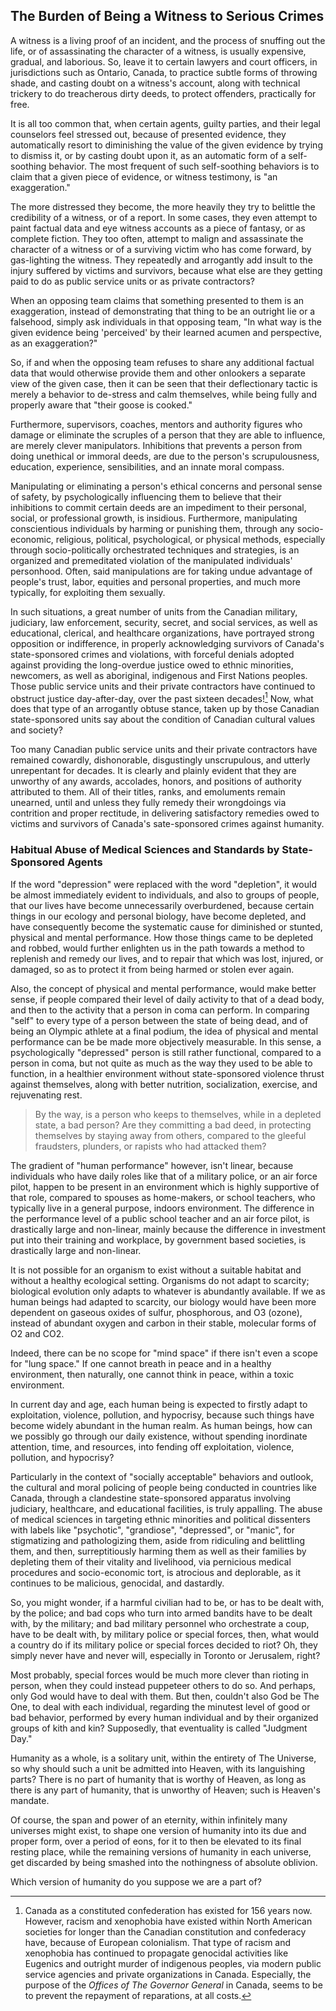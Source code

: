 ## The Burden of Being a Witness to Serious Crimes

A witness is a living proof of an incident, and the process of snuffing out the life, or of assassinating the character of a witness, is usually expensive, gradual, and laborious. So, leave it to certain lawyers and court officers, in jurisdictions such as Ontario, Canada, to practice subtle forms of throwing shade, and casting doubt on a witness's account, along with technical trickery to do treacherous dirty deeds, to protect offenders, practically for free. 

It is all too common that, when certain agents, guilty parties, and their legal counselors feel stressed out, because of presented evidence, they automatically resort to diminishing the value of the given evidence by trying to dismiss it, or by casting doubt upon it, as an automatic form of a self-soothing behavior. The most frequent of such self-soothing behaviors is to claim that a given piece of evidence, or witness testimony, is "an exaggeration." 

The more distressed they become, the more heavily they try to belittle the credibility of a witness, or of a report. In some cases, they even attempt to paint factual data and eye witness accounts as a piece of fantasy, or as complete fiction. They too often, attempt to malign and assassinate the character of a witness or of a surviving victim who has come forward, by gas-lighting the witness. They repeatedly and arrogantly add insult to the injury suffered by victims and survivors, because what else are they getting paid to do as public service units or as private contractors? 

When an opposing team claims that something presented to them is an exaggeration, instead of demonstrating that thing to be an outright lie or a falsehood, simply ask individuals in that opposing team, "In what way is the given evidence being 'perceived' by their learned acumen and perspective, as an exaggeration?" 

So, if and when the opposing team refuses to share any additional factual data that would otherwise provide them and other onlookers a separate view of the given case, then it can be seen that their deflectionary tactic is merely a behavior to de-stress and calm themselves, while being fully and properly aware that "their goose is cooked."  

Furthermore, supervisors, coaches, mentors and authority figures who damage or eliminate the scruples of a person that they are able to influence, are merely clever manipulators. Inhibitions that prevents a person from doing unethical or immoral deeds, are due to the person's scrupulousness, education, experience, sensibilities, and an innate moral compass. 

Manipulating or eliminating a person's ethical concerns and personal sense of safety, by psychologically influencing them to believe that their inhibitions to commit certain deeds are an impediment to their personal, social, or professional growth, is insidious. Furthermore, manipulating conscientious individuals by harming or punishing them, through any socio-economic, religious, political, psychological, or physical methods, especially through socio-politically orchestrated techniques and strategies, is an organized and premeditated violation of the manipulated individuals' personhood. Often, said manipulations are for taking undue advantage of people's trust, labor, equities and personal properties, and much more typically, for exploiting them sexually. 

In such situations, a great number of units from the Canadian military, judiciary, law enforcement, security, secret, and social services, as well as educational, clerical, and healthcare organizations, have portrayed strong opposition or indifference, in properly acknowledging survivors of Canada's state-sponsored crimes and violations, with forceful denials adopted against providing the long-overdue justice owed to ethnic minorities, newcomers, as well as aboriginal, indigenous and First Nations peoples. Those public service units and their private contractors have continued to obstruct justice day-after-day, over the past sixteen decades![^1] Now, what does that type of an arrogantly obtuse stance, taken up by those Canadian state-sponsored units say about the condition of Canadian cultural values and society? 

Too many Canadian public service units and their private contractors have remained cowardly, dishonorable, disgustingly unscrupulous, and utterly unrepentant for decades. It is clearly and plainly evident that they are unworthy of any awards, accolades, honors, and positions of authority attributed to them. All of their titles, ranks, and emoluments remain unearned, until and unless they fully remedy their wrongdoings via contrition and proper rectitude, in delivering satisfactory remedies owed to victims and survivors of Canada's sate-sponsored crimes against humanity.  

### Habitual Abuse of Medical Sciences and Standards by State-Sponsored Agents

If the word "depression" were replaced with the word "depletion", it would be almost immediately evident to individuals, and also to groups of people, that our lives have become unnecessarily overburdened, because certain things in our ecology and personal biology, have become depleted, and have consequently become the systematic cause for diminished or stunted, physical and mental performance. How those things came to be depleted and robbed, would further enlighten us in the path towards a method to replenish and remedy our lives, and to repair that which was lost, injured, or damaged, so as to protect it from being harmed or stolen ever again. 

Also, the concept of physical and mental performance, would make better sense, if people compared their level of daily activity to that of a dead body, and then to the activity that a person in coma can perform. In comparing "self" to every type of a person between the state of being dead, and of being an Olympic athlete at a final podium, the idea of physical and mental performance can be be made more objectively measurable. In this sense, a psychologically "depressed" person is still rather functional, compared to a person in coma, but not quite as much as the way they used to be able to function, in a healthier environment without state-sponsored violence thrust against themselves, along with better nutrition, socialization, exercise, and rejuvenating rest. 

>By the way, is a person who keeps to themselves, while in a depleted state, a bad person? Are they committing a bad deed, in protecting themselves by staying away from others, compared to the gleeful fraudsters, plunders, or rapists who had attacked them? 

The gradient of "human performance" however, isn't linear, because individuals who have daily roles like that of a military police, or an air force pilot, happen to be present in an environment which is highly supportive of that role, compared to spouses as home-makers, or school teachers, who typically live in a general purpose, indoors environment. The difference in the performance level of a public school teacher and an air force pilot, is drastically large and non-linear, mainly because the difference in investment put into their training and workplace, by government based societies, is drastically large and non-linear. 

It is not possible for an organism to exist without a suitable habitat and without a healthy ecological setting. Organisms do not adapt to scarcity; biological evolution only adapts to whatever is abundantly available. If we as human beings had adapted to scarcity, our biology would have been more dependent on gaseous oxides of sulfur, phosphorous, and O3 (ozone), instead of abundant oxygen and carbon in their stable, molecular forms of O2 and CO2. 

Indeed, there can be no scope for "mind space" if there isn't even a scope for "lung space." If one cannot breath in peace and in a healthy environment, then naturally, one cannot think in peace, within a toxic environment. 

In current day and age, each human being is expected to firstly adapt to exploitation, violence, pollution, and hypocrisy, because such things have become widely abundant in the human realm. As human beings, how can we possibly go through our daily existence, without spending inordinate attention, time, and resources, into fending off exploitation, violence, pollution, and hypocrisy? 

Particularly in the context of "socially acceptable" behaviors and outlook, the cultural and moral policing of people being conducted in countries like Canada, through a clandestine state-sponsored apparatus involving judiciary, healthcare, and educational facilities, is truly appalling. The abuse of medical sciences in targeting ethnic minorities and political dissenters with labels like "psychotic", "grandiose", "depressed", or "manic", for stigmatizing and pathologizing them, aside from ridiculing and belittling them, and then, surreptitiously harming them as well as their families by depleting them of their vitality and livelihood, via pernicious medical procedures and socio-economic tort, is atrocious and deplorable, as it continues to be malicious, genocidal, and dastardly. 

So, you might wonder, if a harmful civilian had to be, or has to be dealt with, by the police; and bad cops who turn into armed bandits have to be dealt with, by the military; and bad military personnel who orchestrate a coup, have to be dealt with, by military police or special forces, then, what would a country do if its military police or special forces decided to riot? Oh, they simply never have and never will, especially in Toronto or Jerusalem, right? 

Most probably, special forces would be much more clever than rioting in person, when they could instead puppeteer others to do so. And perhaps, only God would have to deal with them. But then, couldn't also God be The One, to deal with each individual, regarding the minutest level of good or bad behavior, performed by every human individual and by their organized groups of kith and kin? Supposedly, that eventuality is called "Judgment Day." 

Humanity as a whole, is a solitary unit, within the entirety of The Universe, so why should such a unit be admitted into Heaven, with its languishing parts? There is no part of humanity that is worthy of Heaven, as long as there is any part of humanity, that is unworthy of Heaven; such is Heaven's mandate. 

Of course, the span and power of an eternity, within infinitely many universes might exist, to shape one version of humanity into its due and proper form, over a period of eons, for it to then be elevated to its final resting place, while the remaining versions of humanity in each universe, get discarded by being smashed into the nothingness of absolute oblivion. 

Which version of humanity do you suppose we are a part of? 

[^1]: Canada as a constituted confederation has existed for 156 years now. However, racism and xenophobia have existed within North American societies for longer than the Canadian constitution and confederacy have, because of European colonialism. That type of racism and xenophobia has continued to propagate genocidal activities like Eugenics and outright murder of indigenous peoples, via modern public service agencies and private organizations in Canada. Especially, the purpose of the *Offices of The Governor General* in Canada, seems to be to prevent the repayment of reparations, at all costs. 
